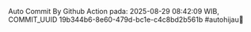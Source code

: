 Auto Commit By Github Action pada: 2025-08-29 08:42:09 WIB, COMMIT_UUID 19b344b6-8e60-479d-bc1e-c4c8bd2b561b #autohijau🗿
